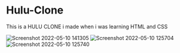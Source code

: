 # Hulu-Clone

This is a HULU CLONE i made when i was learning HTML and CSS

![Screenshot 2022-05-10 141305](https://user-images.githubusercontent.com/104978550/211261404-bf6c6fc8-daab-458b-9c6f-ac0fda425fcc.png)
![Screenshot 2022-05-10 125704](https://user-images.githubusercontent.com/104978550/211261410-f4ca4821-c909-4b68-b1f5-d52847c4a4ec.png)
![Screenshot 2022-05-10 125740](https://user-images.githubusercontent.com/104978550/211261392-eb9f3b47-2931-418d-8504-abcb6ea81e5f.png)
